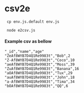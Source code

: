 # csv2e

``` cp env.js.default env.js```

``` node e2csv.js```


#### Example csv as bellow
```
"_id","name","age"
"ZeAf8WYB7D4Q1Re9983t","Bob",2
"Z-Af8WYB7D4Q1Re9983t","Coco",10
"aeAf8WYB7D4Q1Re9983t","Moss",39
"ZuAf8WYB7D4Q1Re9983t","Banana",16
"aOAf8WYB7D4Q1Re9983t","Tux",29
"auAf8WYB7D4Q1Re9983t","John",18
"a-Af8WYB7D4Q1Re9983t","Tima",34
"bOAf8WYB7D4Q1Re9983t","QQ",6
```
